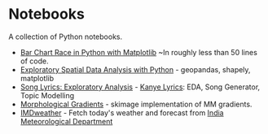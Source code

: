 # Notebooks

A collection of Python notebooks.

- [Bar Chart Race in Python with Matplotlib](barchart-race-matplotlib.ipynb) ~In roughly less than 50 lines of code.
- [Exploratory Spatial Data Analysis with Python](exploratory-spatial-data-analysis.ipynb) - geopandas, shapely, matplotlib
- [Song Lyrics: Exploratory Analysis](lyrics_analysis.ipynb) - [Kanye Lyrics](https://www.kaggle.com/pratapvardhan/kanye-lyrics-eda-song-generator-topic-modelling): EDA, Song Generator, Topic Modelling
- [Morphological Gradients](http://nbviewer.ipython.org/github/pratapvardhan/iPyNotebooks/blob/master/Morphological-Gradients.ipynb) - skimage implementation of MM gradients.
- [IMDweather](http://nbviewer.ipython.org/github/pratapvardhan/iPyNotebooks/blob/master/IMDweather.ipynb) - Fetch today's weather and forecast from [India Meteorological Department](http://www.imd.gov.in/)
